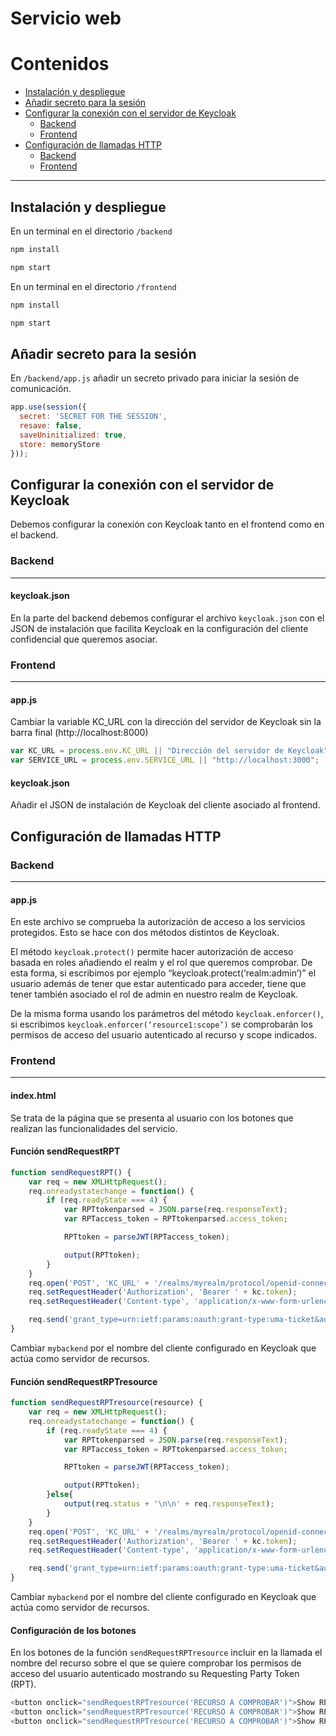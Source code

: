 # Servicio web



# Contenidos

- [Instalación y despliegue](#instalación-y-despliegue)
- [Añadir secreto para la sesión](#añadir-secreto-para-la-sesión)
- [Configurar la conexión con el servidor de Keycloak](#configurar-la-conexión-con-el-servidor-de-Keycloak)
  - [Backend](#backend)
  - [Frontend](#frontend)
- [Configuración de llamadas HTTP](#configuración-de-llamadas-HTTP)
  - [Backend](#backend)
  - [Frontend](#frontend)

---

## Instalación y despliegue

En un terminal en el directorio `/backend`

```sh
npm install
```

```sh
npm start
```

En un terminal en el directorio `/frontend`

```sh
npm install
```

```sh
npm start
```

## Añadir secreto para la sesión

En `/backend/app.js` añadir un secreto privado para iniciar la sesión de comunicación.

```js
app.use(session({
  secret: 'SECRET FOR THE SESSION',
  resave: false,
  saveUninitialized: true,
  store: memoryStore
}));
```

## Configurar la conexión con el servidor de Keycloak

Debemos configurar la conexión con Keycloak tanto en el frontend como en el backend.

### Backend
---

#### keycloak.json

En la parte del backend debemos configurar el archivo `keycloak.json` con el JSON de instalación que facilita Keycloak en la configuración del cliente confidencial que queremos asociar.

### Frontend
---

#### app.js

Cambiar la variable KC_URL con la dirección del servidor de Keycloak sin la barra final (http://localhost:8000)

```js
var KC_URL = process.env.KC_URL || "Dirección del servidor de Keycloak"; 
var SERVICE_URL = process.env.SERVICE_URL || "http://localhost:3000";
```

#### keycloak.json

Añadir el JSON de instalación de Keycloak del cliente asociado al frontend.

## Configuración de llamadas HTTP

### Backend
---

#### app.js

En este archivo se comprueba la autorización de acceso a los servicios protegidos. Esto se hace con dos métodos distintos de Keycloak.

El método `keycloak.protect()` permite hacer autorización de acceso basada en roles añadiendo el realm y el rol que queremos comprobar. De esta forma, si escribimos por ejemplo “keycloak.protect(‘realm:admin’)” el usuario además de tener que estar autenticado para acceder, tiene que tener también asociado el rol de admin en nuestro realm de Keycloak.

De la misma forma usando los parámetros del método `keycloak.enforcer()`, si escribimos `keycloak.enforcer(‘resource1:scope’)` se comprobarán los permisos de acceso del usuario autenticado al recurso y scope indicados.


### Frontend
---

#### index.html

Se trata de la página que se presenta al usuario con los botones que realizan las funcionalidades del servicio.

#### Función sendRequestRPT

```js
function sendRequestRPT() {
    var req = new XMLHttpRequest();
    req.onreadystatechange = function() {
        if (req.readyState === 4) {
            var RPTtokenparsed = JSON.parse(req.responseText);
            var RPTaccess_token = RPTtokenparsed.access_token;

            RPTtoken = parseJWT(RPTaccess_token);

            output(RPTtoken); 
        }
    }
    req.open('POST', 'KC_URL' + '/realms/myrealm/protocol/openid-connect/token', true);
    req.setRequestHeader('Authorization', 'Bearer ' + kc.token);
    req.setRequestHeader('Content-type', 'application/x-www-form-urlencoded');

    req.send('grant_type=urn:ietf:params:oauth:grant-type:uma-ticket&audience=mybackend');
}
```

Cambiar `mybackend` por el nombre del cliente configurado en Keycloak que actúa como servidor de recursos.

#### Función sendRequestRPTresource

```js
function sendRequestRPTresource(resource) {
    var req = new XMLHttpRequest();
    req.onreadystatechange = function() {
        if (req.readyState === 4) {
            var RPTtokenparsed = JSON.parse(req.responseText);
            var RPTaccess_token = RPTtokenparsed.access_token;

            RPTtoken = parseJWT(RPTaccess_token);

            output(RPTtoken); 
        }else{
            output(req.status + '\n\n' + req.responseText);
        }
    }
    req.open('POST', 'KC_URL' + '/realms/myrealm/protocol/openid-connect/token', true);
    req.setRequestHeader('Authorization', 'Bearer ' + kc.token);
    req.setRequestHeader('Content-type', 'application/x-www-form-urlencoded');

    req.send('grant_type=urn:ietf:params:oauth:grant-type:uma-ticket&audience=mybackend&permission=' + resource);
}
```

Cambiar `mybackend` por el nombre del cliente configurado en Keycloak que actúa como servidor de recursos.

#### Configuración de los botones

En los botones de la función `sendRequestRPTresource` incluir en la llamada el nombre del recurso sobre el que se quiere comprobar los permisos de acceso del usuario autenticado mostrando su Requesting Party Token (RPT).

```ts
<button onclick="sendRequestRPTresource('RECURSO A COMPROBAR')">Show RPT Token for localizacion1</button>
<button onclick="sendRequestRPTresource('RECURSO A COMPROBAR')">Show RPT Token for localizacion2</button>
<button onclick="sendRequestRPTresource('RECURSO A COMPROBAR')">Show RPT Token for pruebarecurso</button>

```









